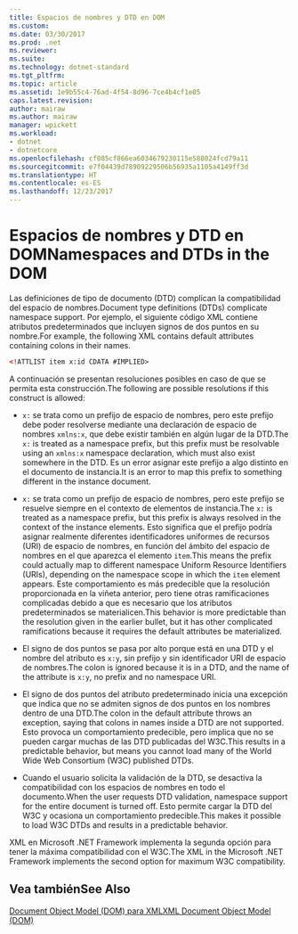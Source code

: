 ```yaml
---
title: Espacios de nombres y DTD en DOM
ms.custom: 
ms.date: 03/30/2017
ms.prod: .net
ms.reviewer: 
ms.suite: 
ms.technology: dotnet-standard
ms.tgt_pltfrm: 
ms.topic: article
ms.assetid: 1e9b55c4-76ad-4f54-8d96-7ce4b4cf1e05
caps.latest.revision: 
author: mairaw
ms.author: mairaw
manager: wpickett
ms.workload:
- dotnet
- dotnetcore
ms.openlocfilehash: cf085cf866ea6034679230115e588024fcd79a11
ms.sourcegitcommit: e7f04439d78909229506b56935a1105a4149ff3d
ms.translationtype: HT
ms.contentlocale: es-ES
ms.lasthandoff: 12/23/2017
---
```

# <a name="namespaces-and-dtds-in-the-dom"></a><span data-ttu-id="662a9-102">Espacios de nombres y DTD en DOM</span><span class="sxs-lookup"><span data-stu-id="662a9-102">Namespaces and DTDs in the DOM</span></span>
<span data-ttu-id="662a9-103">Las definiciones de tipo de documento (DTD) complican la compatibilidad del espacio de nombres.</span><span class="sxs-lookup"><span data-stu-id="662a9-103">Document type definitions (DTDs) complicate namespace support.</span></span> <span data-ttu-id="662a9-104">Por ejemplo, el siguiente código XML contiene atributos predeterminados que incluyen signos de dos puntos en su nombre.</span><span class="sxs-lookup"><span data-stu-id="662a9-104">For example, the following XML contains default attributes containing colons in their names.</span></span>  
  
```xml  
<!ATTLIST item x:id CDATA #IMPLIED>  
```  
  
 <span data-ttu-id="662a9-105">A continuación se presentan resoluciones posibles en caso de que se permita esta construcción.</span><span class="sxs-lookup"><span data-stu-id="662a9-105">The following are possible resolutions if this construct is allowed:</span></span>  
  
-   <span data-ttu-id="662a9-106">`x:` se trata como un prefijo de espacio de nombres, pero este prefijo debe poder resolverse mediante una declaración de espacio de nombres `xmlns:x`, que debe existir también en algún lugar de la DTD.</span><span class="sxs-lookup"><span data-stu-id="662a9-106">The `x:` is treated as a namespace prefix, but this prefix must be resolvable using an `xmlns:x` namespace declaration, which must also exist somewhere in the DTD.</span></span> <span data-ttu-id="662a9-107">Es un error asignar este prefijo a algo distinto en el documento de instancia.</span><span class="sxs-lookup"><span data-stu-id="662a9-107">It is an error to map this prefix to something different in the instance document.</span></span>  
  
-   <span data-ttu-id="662a9-108">`x:` se trata como un prefijo de espacio de nombres, pero este prefijo se resuelve siempre en el contexto de elementos de instancia.</span><span class="sxs-lookup"><span data-stu-id="662a9-108">The `x:` is treated as a namespace prefix, but this prefix is always resolved in the context of the instance elements.</span></span> <span data-ttu-id="662a9-109">Esto significa que el prefijo podría asignar realmente diferentes identificadores uniformes de recursos (URI) de espacio de nombres, en función del ámbito del espacio de nombres en el que aparezca el elemento `item`.</span><span class="sxs-lookup"><span data-stu-id="662a9-109">This means the prefix could actually map to different namespace Uniform Resource Identifiers (URIs), depending on the namespace scope in which the `item` element appears.</span></span> <span data-ttu-id="662a9-110">Este comportamiento es más predecible que la resolución proporcionada en la viñeta anterior, pero tiene otras ramificaciones complicadas debido a que es necesario que los atributos predeterminados se materialicen.</span><span class="sxs-lookup"><span data-stu-id="662a9-110">This behavior is more predictable than the resolution given in the earlier bullet, but it has other complicated ramifications because it requires the default attributes be materialized.</span></span>  
  
-   <span data-ttu-id="662a9-111">El signo de dos puntos se pasa por alto porque está en una DTD y el nombre del atributo es `x:y`, sin prefijo y sin identificador URI de espacio de nombres.</span><span class="sxs-lookup"><span data-stu-id="662a9-111">The colon is ignored because it is in a DTD, and the name of the attribute is `x:y`, no prefix and no namespace URI.</span></span>  
  
-   <span data-ttu-id="662a9-112">El signo de dos puntos del atributo predeterminado inicia una excepción que indica que no se admiten signos de dos puntos en los nombres dentro de una DTD.</span><span class="sxs-lookup"><span data-stu-id="662a9-112">The colon in the default attribute throws an exception, saying that colons in names inside a DTD are not supported.</span></span> <span data-ttu-id="662a9-113">Esto provoca un comportamiento predecible, pero implica que no se pueden cargar muchas de las DTD publicadas del W3C.</span><span class="sxs-lookup"><span data-stu-id="662a9-113">This results in a predictable behavior, but means you cannot load many of the World Wide Web Consortium (W3C) published DTDs.</span></span>  
  
-   <span data-ttu-id="662a9-114">Cuando el usuario solicita la validación de la DTD, se desactiva la compatibilidad con los espacios de nombres en todo el documento.</span><span class="sxs-lookup"><span data-stu-id="662a9-114">When the user requests DTD validation, namespace support for the entire document is turned off.</span></span> <span data-ttu-id="662a9-115">Esto permite cargar la DTD del W3C y ocasiona un comportamiento predecible.</span><span class="sxs-lookup"><span data-stu-id="662a9-115">This makes it possible to load W3C DTDs and results in a predictable behavior.</span></span>  
  
 <span data-ttu-id="662a9-116">XML en Microsoft .NET Framework implementa la segunda opción para tener la máxima compatibilidad con el W3C.</span><span class="sxs-lookup"><span data-stu-id="662a9-116">The XML in the Microsoft .NET Framework implements the second option for maximum W3C compatibility.</span></span>  
  
## <a name="see-also"></a><span data-ttu-id="662a9-117">Vea también</span><span class="sxs-lookup"><span data-stu-id="662a9-117">See Also</span></span>  
 [<span data-ttu-id="662a9-118">Document Object Model (DOM) para XML</span><span class="sxs-lookup"><span data-stu-id="662a9-118">XML Document Object Model (DOM)</span></span>](../../../../docs/standard/data/xml/xml-document-object-model-dom.md)
